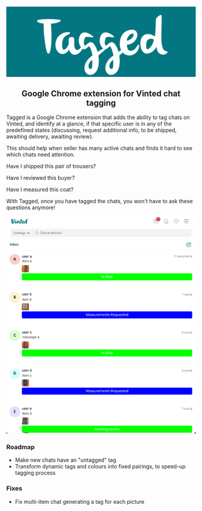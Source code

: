 ![Tagged Logo](https://raw.githubusercontent.com/NiccoloGranieri/Tagged/main/images/header.png)

<h2 align="center">Google Chrome extension for Vinted chat tagging</h2>

Tagged is a Google Chrome extension that adds the ability to tag chats on Vinted, and identify at a glance, if that specific user is in any of the predefined states (discussing, request additional info, to be shipped, awaiting delivery, awaiting review).

This should help when seller has many active chats and finds it hard to see which chats need attention.

Have I shipped this pair of trousers?

Have I reviewed this buyer?

Have I measured this coat?

With Tagged, once you have tagged the chats, you won't have to ask these questions anymore!

![Tagged Screenshot](https://raw.githubusercontent.com/NiccoloGranieri/Tagged/main/images/screenshot.png)

### Roadmap

- Make new chats have an "untagged" tag
- Transform dynamic tags and colours into fixed pairings, to speed-up tagging process

### Fixes

- Fix multi-item chat generating a tag for each picture